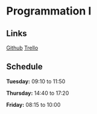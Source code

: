 # Programmation I

## Links

[Github](https://github.com/darkhappy/prog)
[Trello](https://trello.com/b/dlkHvVEK)

## Schedule

**Tuesday:** 09:10 to 11:50

**Thursday:** 14:40 to 17:20

**Friday:** 08:15 to 10:00
